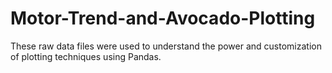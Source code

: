 # Motor-Trend-and-Avocado-Plotting
These raw data files were used to understand the power and customization of plotting techniques using Pandas.
